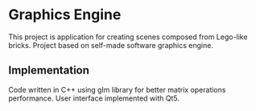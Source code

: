 # Graphics Engine
This project is application for creating scenes composed from Lego-like bricks. Project based on self-made software graphics engine.

## Implementation
Code written in C++ using glm library for better matrix operations performance.
User interface implemented with Qt5.